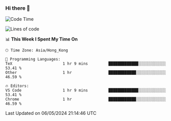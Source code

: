 ### Hi there 👋

<!--
**nicehiro/nicehiro** is a ✨ _special_ ✨ repository because its `README.md` (this file) appears on your GitHub profile.

Here are some ideas to get you started:

- 🔭 I’m currently working on ...
- 🌱 I’m currently learning ...
- 👯 I’m looking to collaborate on ...
- 🤔 I’m looking for help with ...
- 💬 Ask me about ...
- 📫 How to reach me: ...
- 😄 Pronouns: ...
- ⚡ Fun fact: ...
-->

<!--START_SECTION:waka-->
![Code Time](http://img.shields.io/badge/Code%20Time-322%20hrs%2010%20mins-blue)

![Lines of code](https://img.shields.io/badge/From%20Hello%20World%20I%27ve%20Written-2.7%20million%20lines%20of%20code-blue)

📊 **This Week I Spent My Time On** 

```text
🕑︎ Time Zone: Asia/Hong_Kong

💬 Programming Languages: 
TeX                      1 hr 9 mins         █████████████░░░░░░░░░░░░   53.41 % 
Other                    1 hr                ████████████░░░░░░░░░░░░░   46.59 % 

🔥 Editors: 
VS Code                  1 hr 9 mins         █████████████░░░░░░░░░░░░   53.41 % 
Chrome                   1 hr                ████████████░░░░░░░░░░░░░   46.59 % 
```


 Last Updated on 06/05/2024 21:14:46 UTC
<!--END_SECTION:waka-->
